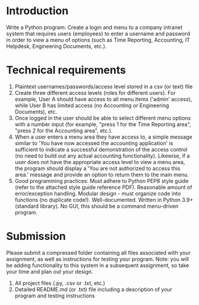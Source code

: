 # Introduction
Write a Python program: Create a login and menu to a company intranet system that requires users (employees) to enter a username and password in order to view a menu of options (such as Time Reporting, Accounting, IT Helpdesk, Engineering Documents, etc.). 

# Technical requirements
1. Plaintext usernames/passwords/access level stored in a csv (or text) file
2. Create three different access levels (roles for different users). For example, User A should have access to all menu items ('admin' access), while User B has limited access (no Accounting or Engineering Documents), etc. 
3. Once logged in the user should be able to select different menu options with a number input (for example, "press 1 for the Time Reporting area", "press 2 for the Accounting area", etc.).
4. When a user enters a menu area they have access to, a simple message similar to 'You have now accessed the accounting application' is sufficient to indicate a successful demonstration of the access control (no need to build out any actual accounting functionality). Likewise, if a user does not have the appropriate access level to view a menu area, the program should display a 'You are not authorized to access this area.' message and provide an option to return them to the main menu.
5. Good programming practices: Must adhere to Python PEP8 style guide (refer to the attached style guide reference PDF). Reasonable amount of error/exception handling. Modular design - must organize code into functions (no duplicate code!). Well-documented. Written in Python 3.9+ (standard library). No GUI, this should be a command menu-driven program.

# Submission
Please submit a compressed folder containing all files associated with your assignment, as well as instructions for testing your program. Note: you will be adding functionality to this system in a subsequent assignment, so take your time and plan out your design.

1. All project files (.py, .csv or .txt, etc.)
2. Detailed README.md (or .txt) file including a description of your program and testing instructions